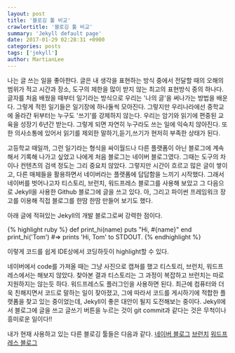 ```yaml
---
layout: post
title: '블로깅 툴 비교'
crawlertitle: '블로깅 툴 비교'
summary: 'Jekyll default page'
date: 2017-01-29 02:28:31 +0900
categories: posts
tags: ['jekyll']
author: MartianLee
---
```


나는 글 쓰는 일을 좋아한다. 글은 내 생각을 표현하는 방식 중에서 전달할 때의 오해의 범위가 적고 시간과 장소, 도구의 제한을 많이 받지 않는 최고의 표현방식 중의 하나다. 글자를 처음 배웠을 때부터 일기라는 방식으로 우리는 '나의 글'을 써나가는 방법을 배운다. 그렇게 적힌 일기들은 일기장에 하나둘씩 모아진다. 그렇지만 우리나라에선 중학교에 올라간 뒤부터는 누구도 '쓰기'를 강제하지 않는다. 우리는 암기와 읽기에 편중된 교육을 성장기 6년간 받는다. 그렇게 되면 자연히 누구라도 쓰는 일에 익숙치 않아진다. 또한 의사소통에 있어서 읽기를 제외한 말하기,듣기,쓰기가 현저히 부족한 상태가 된다.

고등학교 때일까, 그런 일기라는 형식을 싸이월드나 다른 플랫폼이 아닌 블로그에 계속해서 기록해 나가고 싶었고 나에게 처음 블로그는 네이버 블로그였다. 그때는 도구의 차이나 컨텐츠의 검색 정도는 그리 중요치 않았다. 그렇지만 시간이 흐르고 많은 글이 쌓이고, 다른 매체들을 활용하면서 네이버라는 플랫폼에 답답함을 느끼기 시작했다. 그래서 네이버를 벗어나고자 티스토리, 브런치, 워드프레스 블로그를 사용해 보았고 그 다음으로 Jekyll을 사용한 Github 블로그에 글을 쓰고 있다. 아, 그리고 파이썬 프레임워크 장고를 이용해 직접 블로그를 한땀 한땀 만들어 보기도 했다.

아래 글에 적혀있는 Jekyll의 개발 블로그로써 강력한 점이다.

{% highlight ruby %}
def print_hi(name)
puts "Hi, #{name}"
end
print_hi('Tom')
#=> prints 'Hi, Tom' to STDOUT.
{% endhighlight %}

이렇게 코드를 쉽게 IDE상에서 코딩하듯이 highlight할 수 있다.

네이버에서 code를 가져올 때는 그냥 사진으로 캡쳐를 했고 티스토리, 브런치, 워드프레스에서는 해보지 않았다. 찾아본 결과 티스토리는 그 과정이 복잡하고 브런치는 따로 지원하지는 않는듯 하다. 워드프레스도 플러그인을 사용하면 된다. 최근에 컴퓨터와 더욱 친해지면서 코드로 말하는 일이 잦아졌고, 그에 따라서 코드를 게시하기에 적합한 플랫폼을 찾고 있는 중이었는데, Jekyll이 좋은 대안이 될지 도전해보는 중이다. Jekyll에서 블로그에 글을 쓰고 글쓰기 버튼을 누르는 것이 git commit과 같다는 것은 무척이나 흥미로운 일이다!!

내가 현재 사용하고 있는 다른 블로깅 툴들은 다음과 같다.
[네이버 블로그][naver]
[브런치][brunch]
[워드프레스 블로그][wordpress]

[naver]: http://sounghwa777.blog.me/
[brunch]: https://brunch.co.kr/@martian
[wordpress]: http://greenhair.pe.hu/
